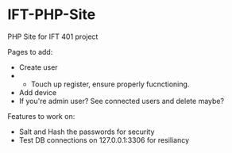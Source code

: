 # IFT-PHP-Site
PHP Site for IFT 401 project

Pages to add: 
- Create user
- - Touch up register, ensure properly fucnctioning. 
- Add device
- If you're admin user? See connected users and delete maybe?

Features to work on: 
- Salt and Hash the passwords for security
- Test DB connections on 127.0.0.1:3306 for resiliancy
